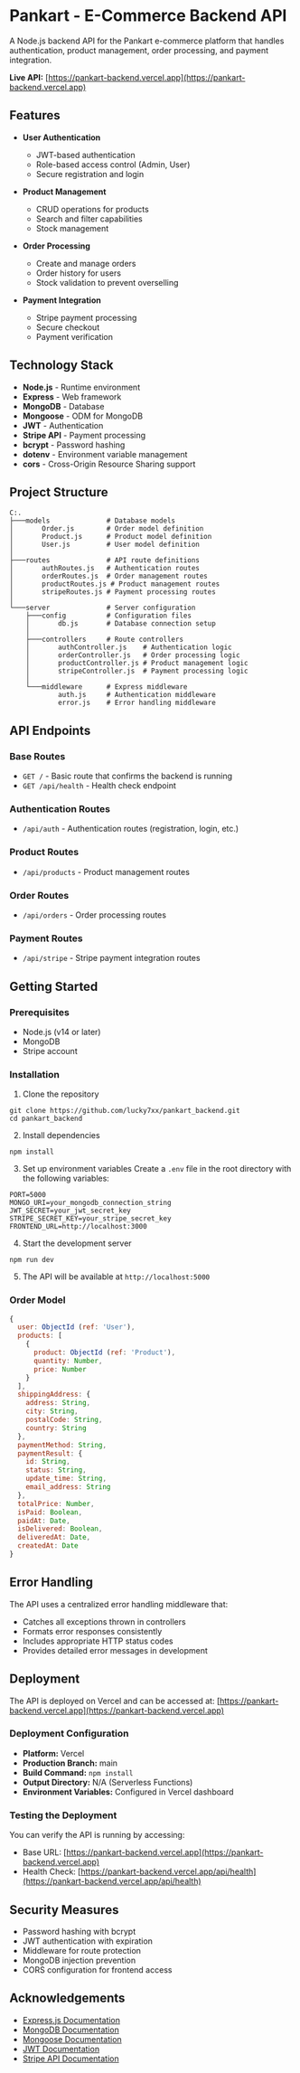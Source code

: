 # Pankart - E-Commerce Backend API

A Node.js backend API for the Pankart e-commerce platform that handles authentication, product management, order processing, and payment integration.

**Live API:** [https://pankart-backend.vercel.app](https://pankart-backend.vercel.app)

## Features

- **User Authentication**

  - JWT-based authentication
  - Role-based access control (Admin, User)
  - Secure registration and login

- **Product Management**

  - CRUD operations for products
  - Search and filter capabilities
  - Stock management

- **Order Processing**

  - Create and manage orders
  - Order history for users
  - Stock validation to prevent overselling

- **Payment Integration**
  - Stripe payment processing
  - Secure checkout
  - Payment verification

## Technology Stack

- **Node.js** - Runtime environment
- **Express** - Web framework
- **MongoDB** - Database
- **Mongoose** - ODM for MongoDB
- **JWT** - Authentication
- **Stripe API** - Payment processing
- **bcrypt** - Password hashing
- **dotenv** - Environment variable management
- **cors** - Cross-Origin Resource Sharing support

## Project Structure

```
C:.
├───models              # Database models
│       Order.js        # Order model definition
│       Product.js      # Product model definition
│       User.js         # User model definition
│
├───routes              # API route definitions
│       authRoutes.js   # Authentication routes
│       orderRoutes.js  # Order management routes
│       productRoutes.js # Product management routes
│       stripeRoutes.js # Payment processing routes
│
└───server              # Server configuration
    ├───config          # Configuration files
    │       db.js       # Database connection setup
    │
    ├───controllers     # Route controllers
    │       authController.js    # Authentication logic
    │       orderController.js   # Order processing logic
    │       productController.js # Product management logic
    │       stripeController.js  # Payment processing logic
    │
    └───middleware      # Express middleware
            auth.js     # Authentication middleware
            error.js    # Error handling middleware
```

## API Endpoints

### Base Routes

- `GET /` - Basic route that confirms the backend is running
- `GET /api/health` - Health check endpoint

### Authentication Routes

- `/api/auth` - Authentication routes (registration, login, etc.)

### Product Routes

- `/api/products` - Product management routes

### Order Routes

- `/api/orders` - Order processing routes

### Payment Routes

- `/api/stripe` - Stripe payment integration routes

## Getting Started

### Prerequisites

- Node.js (v14 or later)
- MongoDB
- Stripe account

### Installation

1. Clone the repository

```
git clone https://github.com/lucky7xx/pankart_backend.git
cd pankart_backend
```

2. Install dependencies

```
npm install
```

3. Set up environment variables
   Create a `.env` file in the root directory with the following variables:

```
PORT=5000
MONGO_URI=your_mongodb_connection_string
JWT_SECRET=your_jwt_secret_key
STRIPE_SECRET_KEY=your_stripe_secret_key
FRONTEND_URL=http://localhost:3000
```

4. Start the development server

```
npm run dev
```

5. The API will be available at `http://localhost:5000`

### Order Model

```javascript
{
  user: ObjectId (ref: 'User'),
  products: [
    {
      product: ObjectId (ref: 'Product'),
      quantity: Number,
      price: Number
    }
  ],
  shippingAddress: {
    address: String,
    city: String,
    postalCode: String,
    country: String
  },
  paymentMethod: String,
  paymentResult: {
    id: String,
    status: String,
    update_time: String,
    email_address: String
  },
  totalPrice: Number,
  isPaid: Boolean,
  paidAt: Date,
  isDelivered: Boolean,
  deliveredAt: Date,
  createdAt: Date
}
```

## Error Handling

The API uses a centralized error handling middleware that:

- Catches all exceptions thrown in controllers
- Formats error responses consistently
- Includes appropriate HTTP status codes
- Provides detailed error messages in development

## Deployment

The API is deployed on Vercel and can be accessed at:
[https://pankart-backend.vercel.app](https://pankart-backend.vercel.app)

### Deployment Configuration

- **Platform:** Vercel
- **Production Branch:** main
- **Build Command:** `npm install`
- **Output Directory:** N/A (Serverless Functions)
- **Environment Variables:** Configured in Vercel dashboard

### Testing the Deployment

You can verify the API is running by accessing:

- Base URL: [https://pankart-backend.vercel.app](https://pankart-backend.vercel.app)
- Health Check: [https://pankart-backend.vercel.app/api/health](https://pankart-backend.vercel.app/api/health)

## Security Measures

- Password hashing with bcrypt
- JWT authentication with expiration
- Middleware for route protection
- MongoDB injection prevention
- CORS configuration for frontend access

## Acknowledgements

- [Express.js Documentation](https://expressjs.com/)
- [MongoDB Documentation](https://docs.mongodb.com/)
- [Mongoose Documentation](https://mongoosejs.com/docs/)
- [JWT Documentation](https://jwt.io/)
- [Stripe API Documentation](https://stripe.com/docs/api)
